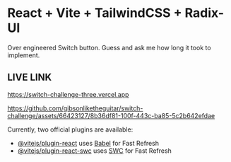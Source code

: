 # React + Vite + TailwindCSS + Radix-UI

Over engineered Switch button. Guess and ask me how long it took to implement.

## LIVE LINK
https://switch-challenge-three.vercel.app


https://github.com/gibsonliketheguitar/switch-challenge/assets/66423127/8b36df81-100f-443c-ba85-5c2b642efdae


Currently, two official plugins are available:

- [@vitejs/plugin-react](https://github.com/vitejs/vite-plugin-react/blob/main/packages/plugin-react/README.md) uses [Babel](https://babeljs.io/) for Fast Refresh
- [@vitejs/plugin-react-swc](https://github.com/vitejs/vite-plugin-react-swc) uses [SWC](https://swc.rs/) for Fast Refresh
